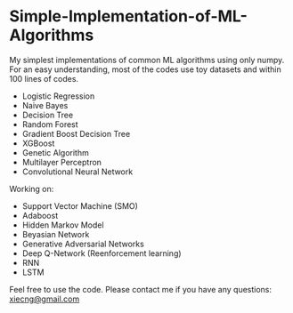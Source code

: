 # Simple-Implementation-of-ML-Algorithms
My simplest implementations of common ML algorithms using only numpy.
For an easy understanding, most of the codes use toy datasets and within 100 lines of codes.

* Logistic Regression
* Naive Bayes
* Decision Tree
* Random Forest
* Gradient Boost Decision Tree
* XGBoost
* Genetic Algorithm
* Multilayer Perceptron
* Convolutional Neural Network

Working on:
* Support Vector Machine (SMO)
* Adaboost
* Hidden Markov Model
* Beyasian Network
* Generative Adversarial Networks
* Deep Q-Network (Reenforcement learning)
* RNN
* LSTM

Feel free to use the code. Please contact me if you have any questions: xiecng@gmail.com